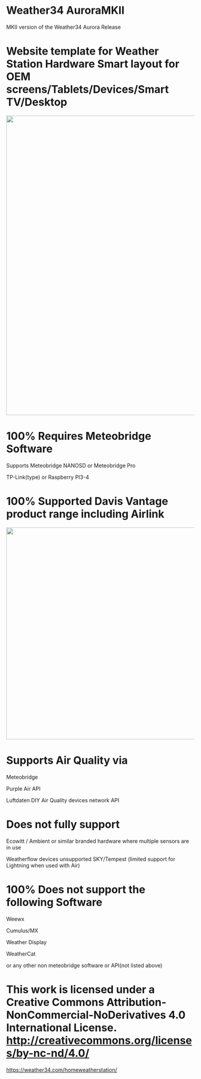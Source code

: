 # Weather34 AuroraMKII
 MKII version of the Weather34 Aurora Release

# Website template for Weather Station Hardware Smart layout for OEM screens/Tablets/Devices/Smart TV/Desktop


<img src="https://res.cloudinary.com/brian-underdown/image/upload/v1610119887/auroraMKII_hitvqh.png" width="800px">


# 100% Requires Meteobridge Software 
Supports
Meteobridge NANOSD or Meteobridge Pro

TP-Link(type) or Raspberry PI3-4

# 100% Supported Davis Vantage product range including Airlink 

<img src="https://res.cloudinary.com/brian-underdown/image/upload/v1610120029/products_mt5sj2.png" width="566px">

# Supports Air Quality via
Meteobridge

Purple Air API

Luftdaten DIY Air Quality devices network API 
 
# Does not fully support 
Ecowitt / Ambient or similar branded hardware where multiple sensors are in use

Weatherflow devices unsupported SKY/Tempest (limited support for Lightning when used with Air)


# 100% Does not support the following Software
Weewx

Cumulus/MX

Weather Display

WeatherCat

or any other non meteobridge software or API(not listed above)


 
# This work is licensed under a Creative Commons Attribution-NonCommercial-NoDerivatives 4.0 International License. http://creativecommons.org/licenses/by-nc-nd/4.0/

https://weather34.com/homeweatherstation/
 


